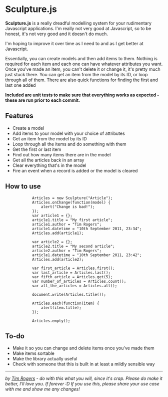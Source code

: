 # Sculpture.js

__Sculpture.js__ is a really dreadful modelling system for your rudimentary Javascript applications. I'm really not very good at Javascript, so to be honest, it's not very good and it doesn't do much.

I'm hoping to improve it over time as I need to and as I get better at Javascript. 

Essentially, you can create models and then add items to them. Nothing is required for each item and each one can have whatever attributes you want. Once you've made an item, you can't delete it or change it, it's pretty much just stuck there. You can get an item from the model by its ID, or loop through all of them. There are also quick functions for finding the first and last one added

__Included are unit tests to make sure that everything works as expected - these are run prior to each commit.__

## Features

* Create a model
* Add items to your model with your choice of attributes
* Get an item from the model by its ID
* Loop through all the items and do something with them
* Get the first or last item
* Find out how many items there are in the model
* Get all the articles back in an array
* Clear everything that's in the model
* Fire an event when a record is added or the model is cleared

## How to use

				Articles = new Sculpture("Article");
				Articles.onChange(function(model) {
					alert("Change is bad!");
				});
				var article1 = {};
				article1.title = "My first article";
				article1.author = "Tim Rogers";
				article1.datetime = "10th September 2011, 23:34";
				Articles.add(article1);
				
				var article2 = {};
				article2.title = "My second article";
				article2.author = "Tim Rogers";
				article1.datetime = "10th September 2011, 23:42";
				Articles.add(article2);
				
				var first_article = Articles.first();
				var last_article = Articles.last();
				var fifth_article = Articles.get(5);
				var number_of_articles = Articles.count();
				var all_the_articles = Articles.all();
				
				document.write(Articles.title());
				
				Articles.each(function(item) {
					alert(item.title);
				});
				
				Articles.empty();
				
## To-do

* Make it so you can change and delete items once you've made them
* Make items sortable
* Make the library actually useful
* Check with someone that this is built in at least a mildly sensible way

***

*by [Tim Rogers](http://tim-rogers.co.uk) - do with this what you will, since it's crap. Please do make it better, I'll love you. If forever :D If you use this, please share your use case with me and show me any changes!*
				
